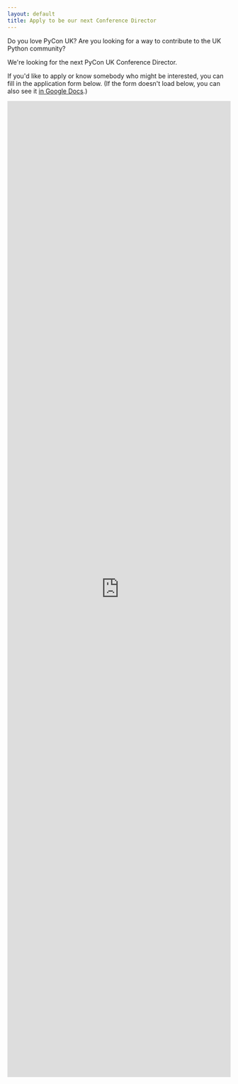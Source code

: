 ```yaml
---
layout: default
title: Apply to be our next Conference Director
---
```


Do you love PyCon UK?
Are you looking for a way to contribute to the UK Python community?

We're looking for the next PyCon UK Conference Director.

If you'd like to apply or know somebody who might be interested, you can fill in the application form below.
(If the form doesn't load below, you can also see it [in Google Docs](https://docs.google.com/forms/d/e/1FAIpQLSfA31HJJL45qZ9H5uR_LXf69Bfdywq55ppPSKB9KNYEKdl2FQ/viewform).)

<style>
  iframe {
    border: none;
  }
</style>

<iframe src="https://docs.google.com/forms/d/e/1FAIpQLSfA31HJJL45qZ9H5uR_LXf69Bfdywq55ppPSKB9KNYEKdl2FQ/viewform?usp=send_form&embedded=true&usp=embed_googleplus" width="100%" height="2200">Loading...</iframe>
